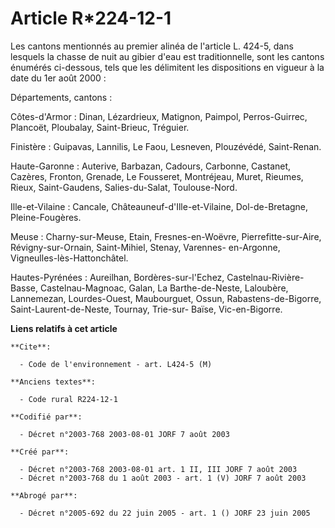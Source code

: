 # Article R*224-12-1

Les cantons mentionnés au premier alinéa de l'article L. 424-5, dans lesquels la chasse de nuit au gibier d'eau est
traditionnelle, sont les cantons énumérés ci-dessous, tels que les délimitent les dispositions en vigueur à la date du 1er
août 2000 :

Départements, cantons :

Côtes-d'Armor : Dinan, Lézardrieux, Matignon, Paimpol, Perros-Guirrec, Plancoët, Ploubalay, Saint-Brieuc, Tréguier.

Finistère : Guipavas, Lannilis, Le Faou, Lesneven, Plouzévédé, Saint-Renan.

Haute-Garonne : Auterive, Barbazan, Cadours, Carbonne, Castanet, Cazères, Fronton, Grenade, Le Fousseret, Montréjeau, Muret,
Rieumes, Rieux, Saint-Gaudens, Salies-du-Salat, Toulouse-Nord.

Ille-et-Vilaine : Cancale, Châteauneuf-d'Ille-et-Vilaine, Dol-de-Bretagne, Pleine-Fougères.

Meuse : Charny-sur-Meuse, Etain, Fresnes-en-Woëvre, Pierrefitte-sur-Aire, Révigny-sur-Ornain, Saint-Mihiel, Stenay, Varennes-
en-Argonne, Vigneulles-lès-Hattonchâtel.

Hautes-Pyrénées : Aureilhan, Bordères-sur-l'Echez, Castelnau-Rivière-Basse, Castelnau-Magnoac, Galan, La Barthe-de-Neste,
Laloubère, Lannemezan, Lourdes-Ouest, Maubourguet, Ossun, Rabastens-de-Bigorre, Saint-Laurent-de-Neste, Tournay, Trie-sur-
Baïse, Vic-en-Bigorre.

**Liens relatifs à cet article**

	**Cite**:

	  - Code de l'environnement - art. L424-5 (M)

	**Anciens textes**:

	  - Code rural R224-12-1

	**Codifié par**:

	  - Décret n°2003-768 2003-08-01 JORF 7 août 2003

	**Créé par**:

	  - Décret n°2003-768 2003-08-01 art. 1 II, III JORF 7 août 2003
	  - Décret n°2003-768 du 1 août 2003 - art. 1 (V) JORF 7 août 2003

	**Abrogé par**:

	  - Décret n°2005-692 du 22 juin 2005 - art. 1 () JORF 23 juin 2005
